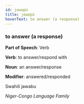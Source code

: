 ```yaml
---
id: ȷowopü
title: ȷowopü
hoverText: to answer (a response)
---
```


### to answer (a response)

**Part of Speech**: Verb

**Verb**: to answer/respond with

**Noun**: an answer/response

**Modifier**: answered/responded

Swahili jawabu 

*Niger-Congo Language Family*